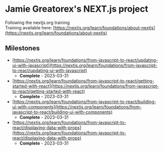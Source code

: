 # Jamie Greatorex's NEXT.js project
Following the nextjs.org training  
Training available here: [https://nextjs.org/learn/foundations/about-nextjs](https://nextjs.org/learn/foundations/about-nextjs)  
## Milestones
* [https://nextjs.org/learn/foundations/from-javascript-to-react/updating-ui-with-javascript](https://nextjs.org/learn/foundations/from-javascript-to-react/updating-ui-with-javascript)
  * **Complete** - 2023-03-31
* [https://nextjs.org/learn/foundations/from-javascript-to-react/getting-started-with-react](https://nextjs.org/learn/foundations/from-javascript-to-react/getting-started-with-react)
  * **Complete** - 2023-03-31
* [https://nextjs.org/learn/foundations/from-javascript-to-react/building-ui-with-components](https://nextjs.org/learn/foundations/from-javascript-to-react/building-ui-with-components)
  * **Complete** - 2023-03-31
* [https://nextjs.org/learn/foundations/from-javascript-to-react/displaying-data-with-props](https://nextjs.org/learn/foundations/from-javascript-to-react/displaying-data-with-props)
  * **Complete** - 2023-03-31